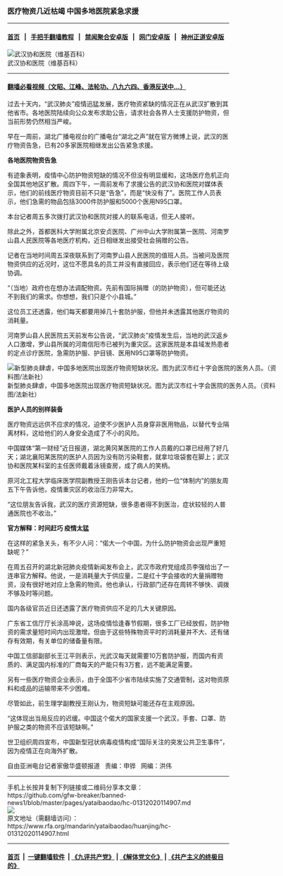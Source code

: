 ### 医疗物资几近枯竭   中国多地医院紧急求援
------------------------

#### [首页](https://github.com/gfw-breaker/banned-news1/blob/master/README.md) &nbsp;&nbsp;|&nbsp;&nbsp; [手把手翻墙教程](https://github.com/gfw-breaker/guides/wiki) &nbsp;&nbsp;|&nbsp;&nbsp; [禁闻聚合安卓版](https://github.com/gfw-breaker/bn-android) &nbsp;&nbsp;|&nbsp;&nbsp; [网门安卓版](https://github.com/oGate2/oGate) &nbsp;&nbsp;|&nbsp;&nbsp; [神州正道安卓版](https://github.com/SzzdOgate/update) 



<div id="headerimg">
 <img alt="武汉协和医院（维基百科）" src="https://www.rfa.org/mandarin/yataibaodao/huanjing/hc-01312020114907.html/6b666c49534f548c533b9662.jpg/@@images/9706f84c-eeb4-4aa3-98c5-d33d79fae183.jpeg" title="武汉协和医院（维基百科）"/>
 <div id="headerimgcontents">
  <div id="headerimgcaption">
   <span>
    武汉协和医院（维基百科）
   </span>
   <!-- zoomattribute -->
  </div>
  <!-- headerimgcaption -->
 </div>
 <!-- headerimagecontents -->
</div>

<hr/>


#### [翻墙必看视频（文昭、江峰、法轮功、八九六四、香港反送中...）](http://167.172.214.107/home.html)

<div id="storytext">
 <div>
  <div class="slot_header">
  </div>
 </div>
 <p>
  过去十天内，“武汉肺炎”疫情迅猛发展，医疗物资紧缺的情况正在从武汉扩散到其他省市。各地医院陆续向公众发布求助公告，请求社会各界人士支援防护物资，但当前形势仍然相当严峻。
 </p>
 <p>
  早在一周前，湖北广播电视台的广播电台“湖北之声”就在官方微博上说，武汉的医疗物资告急，已有20多家医院相继发出公告紧急求援。
 </p>
 <p>
 </p>
 <p>
 </p>
 <p>
  <b>
   各地医院物资告急
  </b>
 </p>
 <p>
  有迹象表明，疫情中心防护物资短缺的情况不但没有明显缓和，这场医疗危机正向全国其他地区扩散。周四下午，一周前发布了求援公告的武汉协和医院对媒体表示，他们的前线医疗物资目前不只是“告急”，而是“快没有了”。医院工作人员表示，他们急需的物品包括3000件防护服和5000个医用N95口罩。
 </p>
 <p>
  本台记者周五多次拨打武汉协和医院对接人的联系电话，但无人接听。
 </p>
 <p>
  除此之外，首都医科大学附属北京安贞医院、广州中山大学附属第一医院、河南罗山县人民医院等各地医疗机构，近日相继发出接受社会捐赠的公告。
 </p>
 <p>
  记者在当地时间周五深夜联系到了河南罗山县人民医院的值班人员。当被问及医院物资供应的近况时，这位不愿具名的员工并没有直接回应，表示他们还在等待上级协调。
 </p>
 <p>
  “（当地）政府也在想办法调配物资。先前有国际捐赠（的防护物资），但可能还达不到我们的需求。你想想，我们只是个小县城。”
 </p>
 <p>
  这位员工还透露，他们每天都要用掉几十套防护服，但他并未透露其他医疗物资的消耗量。
 </p>
 <p>
  河南罗山县人民医院五天前发布公告说，“武汉肺炎”疫情发生后，当地的武汉返乡人口激增，罗山县所属的河南信阳市已被列为重灾区。这家医院是本县域发热患者的定点诊疗医院，急需防护服、护目镜、医用N95口罩等防护物资。
 </p>
 <p>
  <div class="image-inline captioned" style="width:622px;">
   <div style="width:622px;">
    <img alt="新型肺炎肆虐，中国多地医院出现医疗物资短缺状况。图为武汉市红十字会医院的医务人员。（资料图/法新社）" src="https://www.rfa.org/mandarin/yataibaodao/huanjing/hc-01312020114907.html/0131f.jpg" title="新型肺炎肆虐，中国多地医院出现医疗物资短缺状况。图为武汉市红十字会医院的医务人员。（资料图/法新社）"/>
   </div>
   <div class="image-caption">
    <span style="width:622px;">
     新型肺炎肆虐，中国多地医院出现医疗物资短缺状况。图为武汉市红十字会医院的医务人员。（资料图/法新社）
    </span>
    <span class="copyright">
    </span>
   </div>
  </div>
 </p>
 <p>
  <b>
   医护人员的别样装备
  </b>
 </p>
 <p>
  医疗物资远远供不应求的情况，迫使不少医护人员身穿非医用物品，以替代专业隔离材料，这给他们的人身安全造成了不小的风险。
 </p>
 <p>
  中国媒体“第一财经”近日报道，湖北黄冈某医院的工作人员戴的口罩已经用了好几天；湖北襄阳某医院的医护人员因为没有防污染鞋套，就拿垃圾袋套在脚上；武汉协和医院某科室的主任医师戴着泳镜查房，成了病人的笑柄。
 </p>
 <p>
  原河北工程大学临床医学院副教授王刚告诉本台记者，他的一位“体制内”的朋友周五下午告诉他，疫情重灾区的收治压力非常大。
 </p>
 <p>
  “这位朋友告诉我，武汉的医疗资源短缺，很多患者得不到医治，症状较轻的人普通医院也不收治。”
 </p>
 <p>
  <b>
   官方解释：时间赶巧 疫情太猛
  </b>
 </p>
 <p>
  在这样的紧急关头，有不少人问：“偌大一个中国，为什么防护物资会出现严重短缺呢？”
 </p>
 <p>
  在周五召开的湖北新冠肺炎疫情新闻发布会上，武汉市政府党组成员李强给出了一连串官方解释。他说，一是消耗量大于供应量，二是红十字会接收的大量捐赠物资，没有很好地对应上急需的物资。他也承认，行政部门还存在周转不够快、调拨不够及时等问题。
 </p>
 <p>
  国内各级官员近日还透露了医疗物资供应不足的几大关键原因。
 </p>
 <p>
  广东省工信厅厅长涂高坤说，这场疫情恰逢春节假期，很多工厂已经放假，防护物资的需求量短时间内出现激增。但由于这些特殊物资平时的消耗量并不大、还有储存有效期，有关单位的储备量有限。
 </p>
 <p>
  中国工信部副部长王江平则表示，光武汉每天就需要10万套防护服，而国内有资质的、满足国内标准的厂商每天的产能只有3万套，远不能满足需要。
 </p>
 <p>
  另有一些医疗物资企业表示，由于全国不少省市陆续实施了交通管制，这对物资原料和成品的运输带来不少困难。
 </p>
 <p>
  尽管如此，前生理学副教授王刚认为，物资短缺可能还存在主观原因。
 </p>
 <p>
  “这体现出当局反应的迟缓。中国这个偌大的国家支援一个武汉，手套、口罩、防护服之类的物资不应该短缺啊。”
 </p>
 <p>
  世卫组织周四宣布，中国新型冠状病毒疫情构成“国际关注的突发公共卫生事件”，因为疫情正在向海外扩散。
 </p>
 <p>
 </p>
 <p>
  自由亚洲电台记者家傲华盛顿报道   责编：申铧   网编：洪伟
 </p>
</div>

<hr/>
手机上长按并复制下列链接或二维码分享本文章：<br/>
https://github.com/gfw-breaker/banned-news1/blob/master/pages/yataibaodao/hc-01312020114907.md <br/>
<a href='https://github.com/gfw-breaker/banned-news1/blob/master/pages/yataibaodao/hc-01312020114907.md'><img src='https://github.com/gfw-breaker/banned-news1/blob/master/pages/yataibaodao/hc-01312020114907.md.png'/></a> <br/>
原文地址（需翻墙访问）：https://www.rfa.org/mandarin/yataibaodao/huanjing/hc-01312020114907.html


------------------------
#### [首页](https://github.com/gfw-breaker/banned-news1/blob/master/README.md) &nbsp;|&nbsp; [一键翻墙软件](https://github.com/gfw-breaker/nogfw/blob/master/README.md) &nbsp;| [《九评共产党》](https://github.com/gfw-breaker/9ping.md/blob/master/README.md#九评之一评共产党是什么) | [《解体党文化》](https://github.com/gfw-breaker/jtdwh.md/blob/master/README.md) | [《共产主义的终极目的》](https://github.com/gfw-breaker/gczydzjmd.md/blob/master/README.md)


<img src='http://gfw-breaker.win/banned-news/pages/yataibaodao/hc-01312020114907.md' width='0px' height='0px'/>